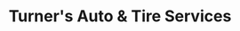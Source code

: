 ---
title: "Turner's Auto & Tire Services"
url: /selma/turners-auto-und-tire-services/
shop: Autowerkstatt
---